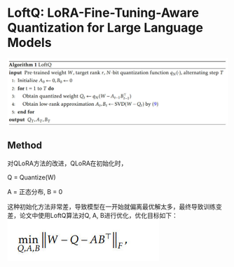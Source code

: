 # LoftQ: LoRA-Fine-Tuning-Aware Quantization for Large Language Models

![](loftq.jpg)

## Method

对QLoRA方法的改进，QLoRA在初始化时，

Q = Quantize(W)

A = 正态分布, B = 0

这种初始化方法非常差，导致模型在一开始就偏离最优解太多，最终导致训练变差，论文中使用LoftQ算法对Q, A, B进行优化，优化目标如下：
![](eq6.jpg)